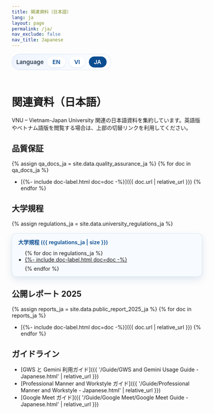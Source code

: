 ```yaml
---
title: 関連資料（日本語）
lang: ja
layout: page
permalink: /ja/
nav_exclude: false
nav_title: Japanese
---
```


<style>
  .language-switcher {
    display: inline-flex;
    align-items: center;
    gap: 0.6rem;
    padding: 0.45rem 0.75rem;
    border-radius: 999px;
    background: linear-gradient(135deg, #eef4ff 0%, #ffffff 100%);
    box-shadow: inset 0 0 0 1px rgba(11, 77, 145, 0.12);
    margin: 0 0 1.5rem;
    font-size: 0.95rem;
  }

  .language-switcher span {
    font-weight: 600;
    color: #2d3e52;
  }

  .language-switcher a,
  .language-switcher strong {
    padding: 0.3rem 0.85rem;
    border-radius: 999px;
    text-decoration: none;
    font-weight: 600;
  }

  .language-switcher a {
    color: #0b4d91;
    background: #ffffff;
    box-shadow: 0 1px 3px rgba(11, 77, 145, 0.15);
    transition: background 0.15s ease, color 0.15s ease, box-shadow 0.15s ease;
  }

  .language-switcher a:hover,
  .language-switcher a:focus-visible {
    background: #0b4d91;
    color: #ffffff;
    box-shadow: 0 4px 10px rgba(11, 77, 145, 0.2);
  }

  .language-switcher strong {
    color: #ffffff;
    background: #0b4d91;
  }

  details.collection-toggle {
    margin-top: 1.1rem;
    border-radius: 12px;
    border: 1px solid rgba(11, 77, 145, 0.12);
    background: #f7fbff;
    padding: 0.75rem 1rem;
  }

  details.collection-toggle summary {
    cursor: pointer;
    font-weight: 600;
    color: #0b4d91;
    list-style: none;
  }

  details.collection-toggle summary::-webkit-details-marker {
    display: none;
  }

  details.collection-toggle[open] {
    box-shadow: 0 8px 20px rgba(11, 77, 145, 0.12);
  }

  .collection-toggle__body {
    margin-top: 0.7rem;
  }

  .collection-toggle__body .document-list {
    margin: 0;
    padding-left: 1.1rem;
  }

  .collection-toggle__body .document-list li {
    margin-bottom: 0.4rem;
  }
</style>

<div class="language-switcher" role="navigation" aria-label="言語切替">
  <span>Language</span>
  <a href="{{ '/' | relative_url }}">EN</a>
  <a href="{{ '/vi/' | relative_url }}">VI</a>
  <strong>JA</strong>
</div>

# 関連資料（日本語）

VNU – Vietnam-Japan University 関連の日本語資料を集約しています。英語版やベトナム語版を閲覧する場合は、上部の切替リンクを利用してください。

## 品質保証

{% assign qa_docs_ja = site.data.quality_assurance_ja %}
{% for doc in qa_docs_ja %}
- [{%- include doc-label.html doc=doc -%}]({{ doc.url | relative_url }})
{% endfor %}

## 大学規程

{% assign regulations_ja = site.data.university_regulations_ja %}
<details class="collection-toggle" open>
  <summary>大学規程 ({{ regulations_ja | size }})</summary>
  <div class="collection-toggle__body">
    <ul class="document-list">
    {% for doc in regulations_ja %}
      <li><a href="{{ doc.url | relative_url }}">{%- include doc-label.html doc=doc -%}</a></li>
    {% endfor %}
    </ul>
  </div>
</details>

## 公開レポート 2025

{% assign reports_ja = site.data.public_report_2025_ja %}
{% for doc in reports_ja %}
- [{%- include doc-label.html doc=doc -%}]({{ doc.url | relative_url }})
{% endfor %}

## ガイドライン

- [GWS と Gemini 利用ガイド]({{ '/Guide/GWS and Gemini Usage Guide - Japanese.html' | relative_url }})
- [Professional Manner and Workstyle ガイド]({{ '/Guide/Professional Manner and Workstyle - Japanese.html' | relative_url }})
- [Google Meet ガイド]({{ '/Guide/Google Meet/Google Meet Guide - Japanese.html' | relative_url }})
